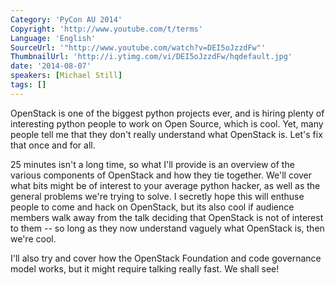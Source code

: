 ```yaml
---
Category: 'PyCon AU 2014'
Copyright: 'http://www.youtube.com/t/terms'
Language: 'English'
SourceUrl: '"http://www.youtube.com/watch?v=DEI5oJzzdFw"'
ThumbnailUrl: 'http://i.ytimg.com/vi/DEI5oJzzdFw/hqdefault.jpg'
date: '2014-08-07'
speakers: [Michael Still]
tags: []
---
```

OpenStack is one of the biggest python projects ever, and is hiring plenty of interesting python people to work on Open Source, which is cool. Yet, many people tell me that they don't really understand what OpenStack is. Let's fix that once and for all.

25 minutes isn't a long time, so what I'll provide is an overview of the various components of OpenStack and how they tie together. We'll cover what bits might be of interest to your average python hacker, as well as the general problems we're trying to solve. I secretly hope this will enthuse people to come and hack on OpenStack, but its also cool if audience members walk away from the talk deciding that OpenStack is not of interest to them -- so long as they now understand vaguely what OpenStack is, then we're cool.

I'll also try and cover how the OpenStack Foundation and code governance model works, but it might require talking really fast. We shall see!